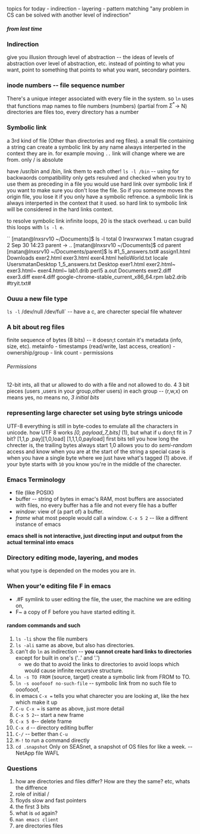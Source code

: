 topics for today 
    - indirection 
    - layering 
    - pattern matching 
"any problem in CS can be solved with another level of indirection" 


##### from last time 

### Indirection 
give you illusion through level of abstraction -- the ideas of levels of abstraction over level of abstraction, etc. 
instead of pointing to what you want, point to something that points to what you want, secondary pointers. 

### inode numbers -- file sequence number
There's a unique integer associated with every file in the system. 
so `ln` uses that 
functions map names to file numbers (numbers) (partial from $\Sigma{}^*$-> N) 
directories are files too, every directory has a number 

### Symbolic link
a 3rd kind of file (Other than directories and reg files). 
a small file containing a string
can create a symbolic link by any name
always interperted in the context they are in. for example moving `..` link will change where we are from. only / is absolute  

have /usr/bin and /bin, link them to each other! 
`ls -l /bin` -- using for backwaords compatibillity
only gets resulved and checked when you try to use them as preceding in a file
you would use hard link over symbolic link if you want to make sure you don't lose the file. So if you someone moves the origin file, you lose it if you only have a symbolic refrence. 
a symbolic link is always interperted in the context that it used. so hard link to symbolic link will be considered in the hard links context. 

to resolve symbolic link infinite loops, 20 is the stack overhead. u can build this loops with `ls -l e`.  


``
[matan@lnxsrv10 ~/Documents]$ ls -l
total 0
lrwxrwxrwx 1 matan csugrad 2 Sep 30 14:23 parent -> ..
[matan@lnxsrv10 ~/Documents]$ cd parent
[matan@lnxsrv10 ~/Documents/parent]$ ls
#1_5_answers.txt#  assign1.html  Downloads   exer2.html   exer3.html   exer4.html                               helloWorld.txt  locale       UsersmatanDesktop
1_5_answers.txt    Desktop       exer1.html  exer2.html~  exer3.html~  exer4.html~                              lab1.drib       perl5
a.out              Documents     exer2.diff  exer3.diff   exer4.diff   google-chrome-stable_current_x86_64.rpm  lab2.drib       #tryit.txt#

### Ouuu a new file type 
`ls -l` /dev/null /dev/full` -- have a c, are charecter special file whatever


### A bit about reg files
finite sequence of bytes (8 bits) -- it doesn;t contain it's metadata (info, size, etc).
metainfo 
    - timestamps (read/write, last access, creation)
    - ownership/group
    - link count 
    - permissions
###### Permissions
12-bit ints, all that ur allowed to do with a file and not allowed to do. 
4 3 bit pieces (users ,users in your group,other users)
in each group -- (r,w,x) on means yes, no means no, 
*3 initial bits*

### representing large charecter set using byte strings unicode
UTF-8 everything is still in byte-codes to emulate all the characters in unicode. 
how UTF 8 works *[0, payload_7_bits]* (1), but what if u don;t fit in 7 bit? 
[1,1,p ,pay][1,0,load]
[1,1,1,0,payload]
first bits tell you how long the chrecter is, the trailing bytes always start 1,0
allows you to do *semi-random* access and know when you are at the start of the string
a special case is when you have a single byte where we just have what's tagged (1) above. 
if your byte starts with `10` you know you're in the middle of the charecter. 

### Emacs Terminology
- file (like POSIX)
- buffer -- string of bytes in emac's RAM, most buffers are associated with files, no every buffer has a file and not every file has a buffer
- *window*: view of (a part of) a buffer. 
- *frame* what most people would call a window.  `C-x 5 2` -- like a diffrent instance of emacs 

**emacs shell is not interactive, just directing input and output from the actual terminal into emacs**

### Directory editing mode, layering, and modes
what you type is depended on the modes you are in. 

### When your'e editing file F in emacs
- .#F symlink to user editing the file, the user, the machine we are editing on, 
- F~ a copy of F before you have started editing it. 


#### random commands and such
1. `ls -li` show the file numbers
2. `ls -ali` same as above, but also has directories. 
3. can't do `ln` as indirection -- **you cannot create hard links to directories** except for built in one's ('..' and '.')
    - we do that to avoid the links to directories to avoid loops which would cause infinite recursive structure. 
4. `ln -s TO FROM`  (source, target) create a symbolic link from FROM to TO. 
5. `ln -s ooofooof no-such-file` -- symbolic link from no such file to ooofooof, 
6. in emacs `C-x =` tells you what charecter you are looking at, like the hex which make it up
7. `C-u C-x =` is same as above, just more detail
8. `C-x 5 2`-- start a new frame
9. `C-x 5 0`-- delete frame
10. `C-x d` -- directory editing buffer
11. `C-/` -- better than `C-u`
12. `M-!` to run a command directly 
13. `cd .snapshot` Only on SEASnet, a snapshot of OS files for like a week. -- NetApp file WAFL






### Questions 
1. how are directories and files differ? How are they the same? etc, whats the diffrence
2. role of initial /
3. floyds slow and fast pointers
4. the first 3 bits 
5. what is `od` again? 
6. `man emacs client`
7. are directories files

